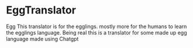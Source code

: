 # EggTranslator
Egg
This translator is for the egglings. mostly more for the humans to learn the egglings language.
Being real this is a translator for some made up egg language made using Chatgpt
